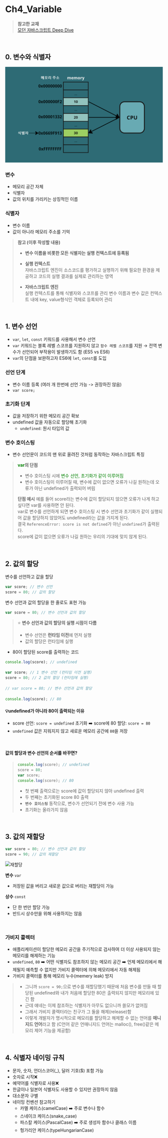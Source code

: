 # Ch4_Variable

> **참고한 교재**  
> [모던 자바스크립트 Deep Dive](https://product.kyobobook.co.kr/detail/S000001766445)

<br>

## 0. 변수와 식별자

![식별자](image.png)

### 변수

- 메모리 공간 자체
- 식별자
- 값의 위치를 가리키는 상징적인 이름

### 식별자

- 변수 이름
- 값이 아니라 메모리 주소를 기억

> **참고 (이후 작성할 내용)**
>
> - **변수 이름을 비롯한 모든 식별자는 실행 컨텍스트에 등록됨**
> - **실행 컨텍스트**  
>   자바스크립트 엔진이 소스코드를 평가하고 실행하기 위해 필요한 환경을 제공하고 코드의 실행 결과를 실제로 관리하는 영역
>
> - **자바스크립트 엔진**  
>   실행 컨텍스트를 통해 식별자와 스코프를 관리
>   변수 이름과 변수 값은 컨텍스트 내에 key, value형식인 객체로 등록되어 관리

<br>

## 1. 변수 선언

- `var`, `let`, `const` 키워드를 사용해서 변수 선언
- `var` 키워드는 블록 레벨 스코프를 지원하지 않고 `함수 레벨 스코프`를 지원
  → 전역 변수가 선언되어 부작용이 발생하기도 함 (ES5 vs ES6)
- `var`의 단점을 보완하고자 ES6에 `let`, `const`를 도입

### 선언 단계

- 변수 이름 등록 (여러 개 한번에 선언 가능 -> 권장하진 않음)
- `var score;`

### 초기화 단계

- 값을 저장하기 위한 메모리 공간 확보
- undefined 값을 자동으로 할당해 초기화
  - `undefined`: 원시 타입의 값

### 변수 호이스팅

- 변수 선언문이 코드의 맨 위로 올려진 것처럼 동작하는 자바스크립트 특징

> **<span style="color:green;">var</span>의 단점**
>
> - 변수 호이스팅 시에 <span style="color:green;">변수 선언, 초기화가 같이 이루어짐 </span>
> - 변수 호이스팅이 이루어질 때, 변수에 값이 없으면 오류가 나길 원하는데 오류가 아닌 undefined가 출력되어 버림
>
> **단점 예시**
> 예를 들어 score라는 변수에 값이 할당되지 않으면 오류가 나게 하고 싶다면 var를 사용하면 안 된다.  
> var로 변수를 선언하게 되면 변수 호이스팅 시 변수 선언과 초기화가 같이 실행되어 값을 할당하지 않았어도 undefined라는 값을 가지게 된다.  
> 결국 `ReferenceError: score is not defined`가 아닌 `undefined`가 출력된다.  
> score에 값이 없으면 오류가 나길 원하는 우리의 기대에 맞지 않게 된다.

<br>

## 2. 값의 할당

변수를 선언하고 값을 할당

```javascript
var score; // 변수 선언
score = 80; // 값의 할당
```

변수 선언과 값의 할당을 한 줄로도 표현 가능

```javascript
var score = 80; // 변수 선언과 값의 할당
```

> ⭐ **변수 선언과 값의 할당의 실행 시점이 다름**
>
> - 변수 선언은 **런타임 이전**에 먼저 실행
> - 값의 할당은 런타임에 실행

- 80이 할당된 score를 출력하는 코드

```javascript
console.log(score); // undefined

var score; // 1 변수 선언 (런타임 이전 실행)
score = 80; // 2 값의 할당 (런타임에 실행)

// var score = 80; // 변수 선언과 값의 할당

console.log(score); // 80
```

#### 💡undefined가 아니라 80이 출력되는 이유

- score 선언: `score = undefined` 초기화 ➡️ score에 80 할당: `score = 80`
- `undefined` 값은 지워지지 않고 새로운 메모리 공간에 `80`을 저장

<br>

#### 값의 할당과 변수 선언의 순서를 바꾸면?

> ```javascript
> console.log(score); // undefined
> score = 80;
> var score;
> console.log(score); // 80
> ```
>
> - 첫 번째 출력으로는 score에 값이 할당되지 않아 undefined 출력
> - 두 번째는 초기화된 score 80 출력
> - **`변수 호이스팅`** 동작으로, 변수가 선언되기 전에 변수 사용 가능
> - 초기화는 올라가지 않음

<br>

## 3. 값의 재할당

```javascript
var score = 80; // 변수 선언과 값의 할당
score = 90; // 값의 재할당
```

![재할당](https://velog.velcdn.com/images/oigu529/post/ba1d8b58-1735-4a76-8cd0-9f3fc97ca5e3/image.png)

**변수** `var`

- 저장된 값을 버리고 새로운 값으로 버리는 재할당이 가능

**상수** `const`

- 단 한 번만 할당 가능
- 반드시 상수만을 위해 사용하지는 않음

<br>

### 가비지 콜렉터

- 애플리케이션이 할당한 메모리 공간을 주기적으로 검사하여 더 이상 사용되지 않는 메모리를 해제하는 기능
- `undefined`, `80` ➡️ 어떤 식별자도 참조하지 않는 메모리 공간 ➡️ 언제 메모리에서 해제될지 예측할 수 없지만 가비지 콜렉터에 의해 메모리에서 자동 해제됨
- 가비지 콜렉터를 통해 메모리 누수(memery leak) 방지

> - 그니까 `score = 90;`으로 변수를 재할당했기 때문에 처음 변수를 만들 때 할당된 undefined와 내가 처음에 할당한 80은 출력되지 않지만 메모리에 있긴 함
> - 근데 얘네는 이제 참조하는 식별자가 아무도 없으니까 쓸모가 없어짐
> - 그래서 가비지 콜렉터라는 친구가 그 둘을 해제(release)함
> - 이렇게 개발자가 명시적으로 메모리를 할당하고 해제할 수 없는 언어를 **매니지드 언어**라고 함
>   (C언어 같은 언매니지드 언어는 malloc(), free()같은 메모리 제어 기능을 제공함)

<br>

## 4. 식별자 네이밍 규칙

- 문자, 숫자, 언더스코어(\_), 달러 기호($) 포함 가능
- 숫자로 시작❌
- 예약어를 식별자로 사용❌
- 한글이나 일본어 식별자도 사용할 수 있지만 권장하지 않음
- 대소문자 구별
- 네이밍 컨벤션 참고하기
  - 카멜 케이스(camelCase) ➡️ 주로 변수나 함수
  - 스네이크 케이스(snake_case)
  - 파스칼 케이스(PascalCase) ➡️ 주로 생성자 함수나 클래스 이름
  - 헝가리안 케이스(typeHungarianCase)
